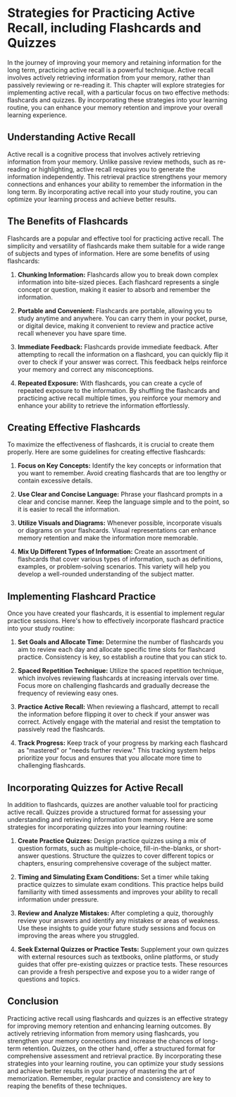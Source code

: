 # Strategies for Practicing Active Recall, including Flashcards and Quizzes

In the journey of improving your memory and retaining information for the long term, practicing active recall is a powerful technique. Active recall involves actively retrieving information from your memory, rather than passively reviewing or re-reading it. This chapter will explore strategies for implementing active recall, with a particular focus on two effective methods: flashcards and quizzes. By incorporating these strategies into your learning routine, you can enhance your memory retention and improve your overall learning experience.

## Understanding Active Recall

Active recall is a cognitive process that involves actively retrieving information from your memory. Unlike passive review methods, such as re-reading or highlighting, active recall requires you to generate the information independently. This retrieval practice strengthens your memory connections and enhances your ability to remember the information in the long term. By incorporating active recall into your study routine, you can optimize your learning process and achieve better results.

## The Benefits of Flashcards

Flashcards are a popular and effective tool for practicing active recall. The simplicity and versatility of flashcards make them suitable for a wide range of subjects and types of information. Here are some benefits of using flashcards:

1. **Chunking Information:** Flashcards allow you to break down complex information into bite-sized pieces. Each flashcard represents a single concept or question, making it easier to absorb and remember the information.
    
2. **Portable and Convenient:** Flashcards are portable, allowing you to study anytime and anywhere. You can carry them in your pocket, purse, or digital device, making it convenient to review and practice active recall whenever you have spare time.
    
3. **Immediate Feedback:** Flashcards provide immediate feedback. After attempting to recall the information on a flashcard, you can quickly flip it over to check if your answer was correct. This feedback helps reinforce your memory and correct any misconceptions.
    
4. **Repeated Exposure:** With flashcards, you can create a cycle of repeated exposure to the information. By shuffling the flashcards and practicing active recall multiple times, you reinforce your memory and enhance your ability to retrieve the information effortlessly.
    

## Creating Effective Flashcards

To maximize the effectiveness of flashcards, it is crucial to create them properly. Here are some guidelines for creating effective flashcards:

1. **Focus on Key Concepts:** Identify the key concepts or information that you want to remember. Avoid creating flashcards that are too lengthy or contain excessive details.
    
2. **Use Clear and Concise Language:** Phrase your flashcard prompts in a clear and concise manner. Keep the language simple and to the point, so it is easier to recall the information.
    
3. **Utilize Visuals and Diagrams:** Whenever possible, incorporate visuals or diagrams on your flashcards. Visual representations can enhance memory retention and make the information more memorable.
    
4. **Mix Up Different Types of Information:** Create an assortment of flashcards that cover various types of information, such as definitions, examples, or problem-solving scenarios. This variety will help you develop a well-rounded understanding of the subject matter.
    

## Implementing Flashcard Practice

Once you have created your flashcards, it is essential to implement regular practice sessions. Here's how to effectively incorporate flashcard practice into your study routine:

1. **Set Goals and Allocate Time:** Determine the number of flashcards you aim to review each day and allocate specific time slots for flashcard practice. Consistency is key, so establish a routine that you can stick to.
    
2. **Spaced Repetition Technique:** Utilize the spaced repetition technique, which involves reviewing flashcards at increasing intervals over time. Focus more on challenging flashcards and gradually decrease the frequency of reviewing easy ones.
    
3. **Practice Active Recall:** When reviewing a flashcard, attempt to recall the information before flipping it over to check if your answer was correct. Actively engage with the material and resist the temptation to passively read the flashcards.
    
4. **Track Progress:** Keep track of your progress by marking each flashcard as "mastered" or "needs further review." This tracking system helps prioritize your focus and ensures that you allocate more time to challenging flashcards.
    

## Incorporating Quizzes for Active Recall

In addition to flashcards, quizzes are another valuable tool for practicing active recall. Quizzes provide a structured format for assessing your understanding and retrieving information from memory. Here are some strategies for incorporating quizzes into your learning routine:

1. **Create Practice Quizzes:** Design practice quizzes using a mix of question formats, such as multiple-choice, fill-in-the-blanks, or short-answer questions. Structure the quizzes to cover different topics or chapters, ensuring comprehensive coverage of the subject matter.
    
2. **Timing and Simulating Exam Conditions:** Set a timer while taking practice quizzes to simulate exam conditions. This practice helps build familiarity with timed assessments and improves your ability to recall information under pressure.
    
3. **Review and Analyze Mistakes:** After completing a quiz, thoroughly review your answers and identify any mistakes or areas of weakness. Use these insights to guide your future study sessions and focus on improving the areas where you struggled.
    
4. **Seek External Quizzes or Practice Tests:** Supplement your own quizzes with external resources such as textbooks, online platforms, or study guides that offer pre-existing quizzes or practice tests. These resources can provide a fresh perspective and expose you to a wider range of questions and topics.
    

## Conclusion

Practicing active recall using flashcards and quizzes is an effective strategy for improving memory retention and enhancing learning outcomes. By actively retrieving information from memory using flashcards, you strengthen your memory connections and increase the chances of long-term retention. Quizzes, on the other hand, offer a structured format for comprehensive assessment and retrieval practice. By incorporating these strategies into your learning routine, you can optimize your study sessions and achieve better results in your journey of mastering the art of memorization. Remember, regular practice and consistency are key to reaping the benefits of these techniques.
